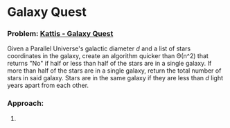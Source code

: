 # Galaxy Quest
### Problem: [Kattis - Galaxy Quest](https://utah.kattis.com/problems/utah.galaxyquest)
Given a Parallel Universe's galactic diameter *d* and a list of stars coordinates in the galaxy, create an algorithm quicker than Θ(n^2) that returns "No" if half or less than half of the stars are in a single galaxy. If more than half of the stars are in a single galaxy, return the total number of stars in said galaxy. Stars are in the same galaxy if they are less than *d* light years apart from each other.

### Approach:
1. 



